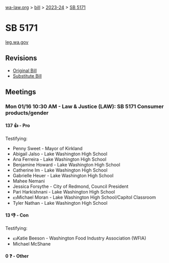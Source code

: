 [wa-law.org](/) > [bill](/bill/) > [2023-24](/bill/2023-24/) > [SB 5171](/bill/2023-24/sb/5171/)

# SB 5171
[leg.wa.gov](https://app.leg.wa.gov/billsummary?BillNumber=5171&Year=2023&Initiative=false)

## Revisions
* [Original Bill](1/)
* [Substitute Bill](S/)

## Meetings
### Mon 01/16 10:30 AM - Law & Justice (LAW): SB 5171 Consumer products/gender
#### 137 👍 - Pro
Testifying:
* Penny Sweet - Mayor of Kirkland
* Abigail Jalso - Lake Washington High School
* Ana Ferreira - Lake Washington High School
* Benjamine Howard - Lake Washington High School
* Catherine  Im - Lake Washington High School
* Gabrielle Heuer - Lake Washington High School
* Mahee Nemani
* Jessica Forsythe - City of Redmond, Council President
* Pari Harkishnani - Lake Washington High School
* 💵Michael Moran - Lake Washington High School/Capitol Classroom
* Tyler Nathan - Lake Washington High School

#### 13 👎 - Con
Testifying:
* 💵Katie Beeson - Washington Food Industry Association (WFIA)
* Michael McShane

#### 0 ❓ - Other
